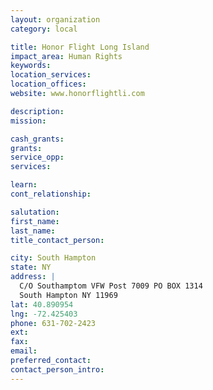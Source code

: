 ```yaml
---
layout: organization
category: local

title: Honor Flight Long Island
impact_area: Human Rights
keywords: 
location_services: 
location_offices: 
website: www.honorflightli.com

description: 
mission: 

cash_grants: 
grants: 
service_opp: 
services: 

learn: 
cont_relationship: 

salutation: 
first_name: 
last_name: 
title_contact_person: 

city: South Hampton
state: NY
address: |
  C/O Southamptom VFW Post 7009 PO BOX 1314  
  South Hampton NY 11969
lat: 40.890954
lng: -72.425403
phone: 631-702-2423
ext: 
fax: 
email: 
preferred_contact: 
contact_person_intro: 
---
```

